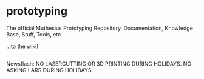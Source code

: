 # prototyping
The official Muthesius Prototyping Repository. Documentation, Knowledge Base, Stuff, Tools, etc.

[...to the wiki!](https://github.com/muthesius/prototyping/wiki "Everything you know is WRONG!")

***
Newsflash: NO LASERCUTTING OR 3D PRINTING DURING HOLIDAYS. NO ASKING LARS DURING HOLIDAYS.
